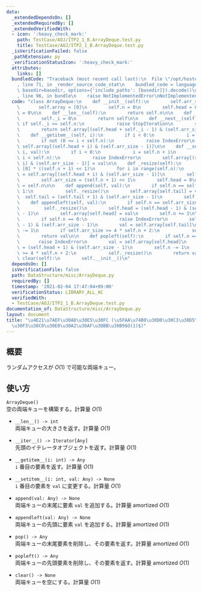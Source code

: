 ```yaml
---
data:
  _extendedDependsOn: []
  _extendedRequiredBy: []
  _extendedVerifiedWith:
  - icon: ':heavy_check_mark:'
    path: TestCase/AOJ/ITP2_1_B.ArrayDeque.test.py
    title: TestCase/AOJ/ITP2_1_B.ArrayDeque.test.py
  _isVerificationFailed: false
  _pathExtension: py
  _verificationStatusIcon: ':heavy_check_mark:'
  attributes:
    links: []
  bundledCode: "Traceback (most recent call last):\n  File \"/opt/hostedtoolcache/Python/3.9.5/x64/lib/python3.9/site-packages/onlinejudge_verify/documentation/build.py\"\
    , line 71, in _render_source_code_stat\n    bundled_code = language.bundle(stat.path,\
    \ basedir=basedir, options={'include_paths': [basedir]}).decode()\n  File \"/opt/hostedtoolcache/Python/3.9.5/x64/lib/python3.9/site-packages/onlinejudge_verify/languages/python.py\"\
    , line 96, in bundle\n    raise NotImplementedError\nNotImplementedError\n"
  code: "class ArrayDeque:\n    def __init__(self):\n        self.arr_size = 1\n \
    \       self.array = [0]\n        self.n = 0\n        self.head = 0\n        self.tail\
    \ = 0\n\n    def __len__(self):\n        return self.n\n\n    def __iter__(self):\n\
    \        self._i = 0\n        return self\n\n    def __next__(self):\n       \
    \ if self._i >= self.n:\n            raise StopIteration\n        self._i += 1\n\
    \        return self.array[(self.head + self._i - 1) & (self.arr_size - 1)]\n\n\
    \    def __getitem__(self, i):\n        if i < 0:\n            i = self.n + i\n\
    \        if not (0 <= i < self.n):\n            raise IndexError\n        return\
    \ self.array[(self.head + i) & (self.arr_size - 1)]\n\n    def __setitem__(self,\
    \ i, val):\n        if i < 0:\n            i = self.n + i\n        if not (0 <=\
    \ i < self.n):\n            raise IndexError\n        self.array[(self.head +\
    \ i) & (self.arr_size - 1)] = val\n\n    def _resize(self):\n        new_arr =\
    \ [0] * ((self.n + 1) << 1)\n        for i in range(self.n):\n            new_arr[i]\
    \ = self.array[(self.head + i) & (self.arr_size - 1)]\n        self.array = new_arr\n\
    \        self.arr_size = (self.n + 1) << 1\n        self.head = 0\n        self.tail\
    \ = self.n\n\n    def append(self, val):\n        if self.n == self.arr_size -\
    \ 1:\n            self._resize()\n        self.array[self.tail] = val\n      \
    \  self.tail = (self.tail + 1) & (self.arr_size - 1)\n        self.n += 1\n\n\
    \    def appendleft(self, val):\n        if self.n == self.arr_size - 1:\n   \
    \         self._resize()\n        self.head = (self.head - 1) & (self.arr_size\
    \ - 1)\n        self.array[self.head] = val\n        self.n += 1\n\n    def pop(self):\n\
    \        if self.n == 0:\n            raise IndexError\n        self.tail = (self.tail\
    \ - 1) & (self.arr_size - 1)\n        val = self.array[self.tail]\n        self.n\
    \ -= 1\n        if self.arr_size >= 4 * self.n + 2:\n            self._resize()\n\
    \        return val\n\n    def popleft(self):\n        if self.n == 0:\n     \
    \       raise IndexError\n        val = self.array[self.head]\n        self.head\
    \ = (self.head + 1) & (self.arr_size - 1)\n        self.n -= 1\n        if self.arr_size\
    \ >= 4 * self.n + 2:\n            self._resize()\n        return val\n\n    def\
    \ clear(self):\n        self.__init__()\n"
  dependsOn: []
  isVerificationFile: false
  path: DataStructure/misc/ArrayDeque.py
  requiredBy: []
  timestamp: '2021-02-04 17:47:04+09:00'
  verificationStatus: LIBRARY_ALL_AC
  verifiedWith:
  - TestCase/AOJ/ITP2_1_B.ArrayDeque.test.py
documentation_of: DataStructure/misc/ArrayDeque.py
layout: document
title: "\u4E21\u7AEF\u30AD\u30E5\u30FC (\u5FAA\u74B0\u30D0\u30C3\u30D5\u30A1/\u30E9\
  \u30F3\u30C0\u30E0\u30A2\u30AF\u30BB\u30B9$O(1)$)"
---
```


## 概要
ランダムアクセスが $O(1)$ で可能な両端キュー。

## 使い方
`ArrayDeque()`  
空の両端キューを構築する。計算量 $O(1)$

- `__len__() -> int`  
両端キューの大きさを返す。計算量 $O(1)$

- `__iter__() -> Iterator[Any]`  
先頭のイテレータオブジェクトを返す。計算量 $O(1)$

- `__getitem__(i: int) -> Any`  
`i` 番目の要素を返す。計算量 $O(1)$

- `__setitem__(i: int, val: Any) -> None`  
`i` 番目の要素を `val` に変更する。計算量 $O(1)$

- `append(val: Any) -> None`  
両端キューの末尾に要素 `val` を追加する。計算量 $\mathrm{amortized}\ O(1)$

- `appendleft(val: Any) -> None`  
両端キューの先頭に要素 `val` を追加する。計算量 $\mathrm{amortized}\ O(1)$

- `pop() -> Any`  
両端キューの末尾要素を削除し、その要素を返す。計算量 $\mathrm{amortized}\ O(1)$

- `popleft() -> Any`  
両端キューの先頭要素を削除し、その要素を返す。計算量 $\mathrm{amortized}\ O(1)$

- `clear() -> None`  
両端キューを空にする。計算量 $O(1)$
